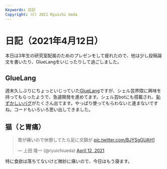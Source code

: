 ```yaml
---
Keywords: 日記
Copyright: (C) 2021 Ryuichi Ueda
---
```


# 日記（2021年4月12日）

本日は3年生の研究室配属のためのプレゼンをして疲れたので、他は少し投稿論文を書いたり、GlueLangをいじったりして過ごしました。

## GlueLang

週末久しぶりにちょっといじっていた[GlueLang](/?page=GlueLang)ですが、シェル芸界隈に興味を持ってもらったようで、急遽開発を進めてます。シェル芸botにも搭載され、[恥ずかしいバグ](https://github.com/ryuichiueda/GlueLang/issues)がたくさん出てます。やっぱり使ってもらわないと進まないですね。コードもいろいろ思い出してきました。

## 猫（と胃痛）

<blockquote class="twitter-tweet" data-partner="tweetdeck"><p lang="ja" dir="ltr">胃が痛いので休憩してたら足に文鎮が <a href="https://t.co/BJYSgGUAH1">pic.twitter.com/BJYSgGUAH1</a></p>&mdash; 上田 隆一 (@ryuichiueda) <a href="https://twitter.com/ryuichiueda/status/1381503646542700547?ref_src=twsrc%5Etfw">April 12, 2021</a></blockquote>
<script async src="https://platform.twitter.com/widgets.js" charset="utf-8"></script>



特に食欲は落ちてないけど微妙に痛いので、今日はもう寝ます。
